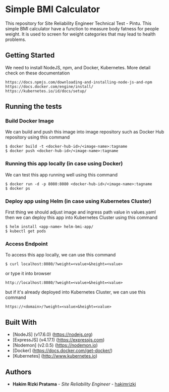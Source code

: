 # Simple BMI Calculator
This repository for Site Reliability Engineer Technical Test - Pintu. This simple BMI calculator have a function to 
measure body fatness for people weight. It is used to screen for weight categories that may lead to health problems.

## Getting Started

We need to install NodeJS, npm, and Docker, Kubernetes. More detail check on these documentation 

```
https://docs.npmjs.com/downloading-and-installing-node-js-and-npm
https://docs.docker.com/engine/install/
https://kubernetes.io/id/docs/setup/
```

## Running the tests

### Build Docker Image
We can build and push this image into image repository such as Docker Hub repository using this command

```
$ docker build -t <docker-hub-id>/<image-name>:tagname
$ docker push <docker-hub-id>/<image-name>:tagname
```

### Running this app locally (in case using Docker)
We can test this app running well using this command

```
$ docker run -d -p 8080:8080 <docker-hub-id>/<image-name>:tagname
$ docker ps
```

### Deploy app using Helm (in case using Kubernetes Cluster)
First thing we should adjust image and ingress path value in values.yaml then we can deploy this app into Kubernetes Cluster using this command

```
$ helm install <app-name> helm-bmi-app/
$ kubectl get pods
```

### Access Endpoint
To access this app locally, we can use this command 

```
$ curl localhost:8080/?weight=<value>&height=<value>
```

or type it into browser

```
http://localhost:8080/?weight=<value>&height=<value>
```

but if it's already deployed into Kubernetes Cluster, we can use this command

```
https://<domain>/?weight=<value>&height=<value>
```

## Built With

* [NodeJS] (v17.6.0) (https://nodejs.org) 
* [ExpressJS] (v4.17.1) (https://expressjs.com) 
* [Nodemon] (v2.0.5) (https://nodemon.io) 
* [Docker] (https://docs.docker.com/get-docker/)  
* [Kubernetes] (http://www.kubernetes.io)

## Authors

* **Hakim Rizki Pratama** - *Site Reliability Engineer* - [hakimrizki](https://github.com/hakimrizki)
